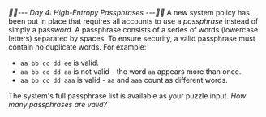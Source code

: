 *:calendar::calendar:--- Day 4: High-Entropy Passphrases ---:calendar::calendar:*
A new system policy has been put in place that requires all accounts to use a *passphrase* instead of simply a pass*word*. A passphrase consists of a series of words (lowercase letters) separated by spaces.
To ensure security, a valid passphrase must contain no duplicate words.
For example:

- `aa bb cc dd ee` is valid.
- `aa bb cc dd aa` is not valid - the word `aa` appears more than once.
- `aa bb cc dd aaa` is valid - `aa` and `aaa` count as different words.

The system's full passphrase list is available as your puzzle input. *How many passphrases are valid?*
